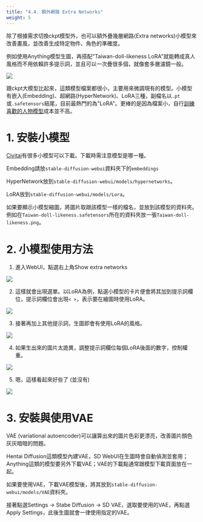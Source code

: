 ```yaml
---
title: "4.4. 額外網路 Extra Networks"
weight: 5
---
```


除了根據需求切換ckpt模型外，也可以額外疊幾層網路(Extra networks)小模型來改善畫風，並改善生成特定物件、角色的準確度。

例如使用Anything模型生圖，再搭配"Taiwan-doll-likeness LoRA"就能轉成真人風格而不用依賴許多提示詞，並且可以一次疊很多個，就像套多層濾鏡一般。

![](../../images/extra-networks-1.webp)

跟ckpt大模型比起來，這類模型檔案都很小，主要用來微調現有的模型。小模型有嵌入(Embedding)、超網路(HyperNetwork)、LoRA三種，副檔名以`.pt`或`.safetensors`結尾，目前最熱門的為"LoRA"。更棒的是因為檔案小，自行[訓練喜歡的人物模型](../training/)成本並不高。


# 1. 安裝小模型

[Civitai](https://civitai.com/tag/lora)有很多小模型可以下載。下載時需注意模型是哪一種。

Embedding請放`stable-diffusion-webui`資料夾下的`embeddings`

HyperNetwork放到`stable-diffusion-webui/models/hypernetworks`。

LoRA放到`stable-diffusion-webui/models/Lora`。

如果要顯示小模型縮圖，將圖片取跟該模型一樣的檔名，並放到該模型的資料夾。例如在`Taiwan-doll-likeness.safetensors`所在的資料夾放一張`Taiwan-doll-likeness.png`。


# 2. 小模型使用方法

1. 進入WebUI，點選右上角Show extra networks

![](../../images/extra-networks-2.webp)

2. 這樣就會出現選單。以LoRA為例，點選小模型的卡片便會將其加到提示詞欄位，提示詞欄位會出現`< >`，表示要在繪圖時使用LoRA。

![](../../images/extra-networks-3.webp)

3. 接著再加上其他提示詞，生圖即會有使用LoRA的風格。

![](../../images/extra-networks-4.webp)

4. 如果生出來的圖片太詭異，調整提示詞欄位每個LoRA後面的數字，控制權重。

![](../../images/extra-networks-5.webp)

5. 嗯，這樣看起來好些了 (並沒有)

![](../../images/extra-networks-6.webp)


# 3. 安裝與使用VAE

VAE (variational autoencoder)可以讓算出來的圖片色彩更漂亮，改善圖片顏色灰灰暗暗的問題。

Hentai Diffusion這類模型內建VAE，SD WebUI在生圖時會自動偵測並套用；Anything這類的模型要另外下載VAE；VAE的下載點通常跟模型下載頁面放在一起。

如果要使用VAE，下載VAE模型後，將其放到`stable-diffusion-webui/models/VAE`資料夾。

接著點選Settings → Stabe Diffusion → SD VAE，選取要使用的VAE，再點選Apply Settings，此後生圖就會一律使用指定的VAE。



